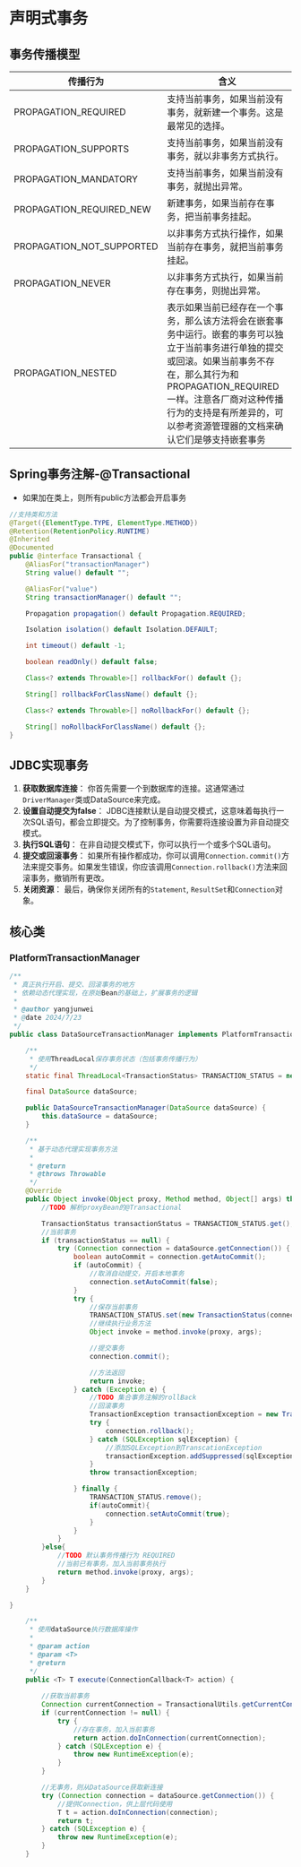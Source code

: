 # 声明式事务

## 事务传播模型

| 传播行为 | 含义 |
| --- | --- |
| PROPAGATION_REQUIRED | 支持当前事务，如果当前没有事务，就新建一个事务。这是最常见的选择。 |
| PROPAGATION_SUPPORTS | 支持当前事务，如果当前没有事务，就以非事务方式执行。 |
| PROPAGATION_MANDATORY | 支持当前事务，如果当前没有事务，就抛出异常。 |
| PROPAGATION_REQUIRED_NEW | 新建事务，如果当前存在事务，把当前事务挂起。 |
| PROPAGATION_NOT_SUPPORTED | 以非事务方式执行操作，如果当前存在事务，就把当前事务挂起。 |
| PROPAGATION_NEVER | 以非事务方式执行，如果当前存在事务，则抛出异常。 |
| PROPAGATION_NESTED | 表示如果当前已经存在一个事务，那么该方法将会在嵌套事务中运行。嵌套的事务可以独立于当前事务进行单独的提交或回滚。如果当前事务不存在，那么其行为和 PROPAGATION_REQUIRED一样。注意各厂商对这种传播行为的支持是有所差异的，可以参考资源管理器的文档来确认它们是够支持嵌套事务 |

## Spring事务注解-@Transactional

- 如果加在类上，则所有public方法都会开启事务

```java
//支持类和方法
@Target({ElementType.TYPE, ElementType.METHOD})
@Retention(RetentionPolicy.RUNTIME)
@Inherited
@Documented
public @interface Transactional {
    @AliasFor("transactionManager")
    String value() default "";

    @AliasFor("value")
    String transactionManager() default "";

    Propagation propagation() default Propagation.REQUIRED;

    Isolation isolation() default Isolation.DEFAULT;

    int timeout() default -1;

    boolean readOnly() default false;

    Class<? extends Throwable>[] rollbackFor() default {};

    String[] rollbackForClassName() default {};

    Class<? extends Throwable>[] noRollbackFor() default {};

    String[] noRollbackForClassName() default {};
}
```

## JDBC实现事务

1. **获取数据库连接**： 你首先需要一个到数据库的连接。这通常通过`DriverManager`类或DataSource来完成。
2. **设置自动提交为false**： JDBC连接默认是自动提交模式，这意味着每执行一次SQL语句，都会立即提交。为了控制事务，你需要将连接设置为非自动提交模式。
3. **执行SQL语句**： 在非自动提交模式下，你可以执行一个或多个SQL语句。
4. **提交或回滚事务**： 如果所有操作都成功，你可以调用`Connection.commit()`方法来提交事务。如果发生错误，你应该调用`Connection.rollback()`方法来回滚事务，撤销所有更改。
5. **关闭资源**： 最后，确保你关闭所有的`Statement`, `ResultSet`和`Connection`对象。

## 核心类

### PlatformTransactionManager

```java
/**
 * 真正执行开启、提交、回滚事务的地方
 * 依赖动态代理实现，在原始Bean的基础上，扩展事务的逻辑
 *
 * @author yangjunwei
 * @date 2024/7/23
 */
public class DataSourceTransactionManager implements PlatformTransactionManager, InvocationHandler {

    /**
     * 使用ThreadLocal保存事务状态（包括事务传播行为）
     */
    static final ThreadLocal<TransactionStatus> TRANSACTION_STATUS = new ThreadLocal<>();

    final DataSource dataSource;

    public DataSourceTransactionManager(DataSource dataSource) {
        this.dataSource = dataSource;
    }

    /**
     * 基于动态代理实现事务方法
     *
     * @return
     * @throws Throwable
     */
    @Override
    public Object invoke(Object proxy, Method method, Object[] args) throws Throwable {
        //TODO 解析proxyBean的@Transactional

        TransactionStatus transactionStatus = TRANSACTION_STATUS.get();
        //当前事务
        if (transactionStatus == null) {
            try (Connection connection = dataSource.getConnection()) {
                boolean autoCommit = connection.getAutoCommit();
                if (autoCommit) {
                    //取消自动提交，开启本地事务
                    connection.setAutoCommit(false);
                }
                try {
                    //保存当前事务
                    TRANSACTION_STATUS.set(new TransactionStatus(connection));
                    //继续执行业务方法
                    Object invoke = method.invoke(proxy, args);

                    //提交事务
                    connection.commit();

                    //方法返回
                    return invoke;
                } catch (Exception e) {
                    //TODO 集合事务注解的rollBack
                    //回滚事务
                    TransactionException transactionException = new TransactionException(e);
                    try {
                        connection.rollback();
                    } catch (SQLException sqlException) {
                        //添加SQLException到TranscationException
                        transactionException.addSuppressed(sqlException);
                    }
                    throw transactionException;

                } finally {
                    TRANSACTION_STATUS.remove();
                    if(autoCommit){
                        connection.setAutoCommit(true);
                    }
                }
            }
        }else{
            //TODO 默认事务传播行为 REQUIRED
            //当前已有事务，加入当前事务执行
            return method.invoke(proxy, args);
        }
    }

}
```

```java
    /**
     * 使用dataSource执行数据库操作
     *
     * @param action
     * @param <T>
     * @return
     */
    public <T> T execute(ConnectionCallback<T> action) {
        
        //获取当前事务
        Connection currentConnection = TransactionalUtils.getCurrentConnection();
        if (currentConnection != null) {
            try {
                //存在事务，加入当前事务
                return action.doInConnection(currentConnection);
            } catch (SQLException e) {
                throw new RuntimeException(e);
            }
        }

        //无事务，则从DataSource获取新连接
        try (Connection connection = dataSource.getConnection()) {
            //提供Connection，供上层代码使用
            T t = action.doInConnection(connection);
            return t;
        } catch (SQLException e) {
            throw new RuntimeException(e);
        }
    }
```